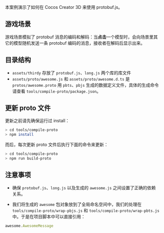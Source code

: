 

本案例演示了如何在 Cocos Creator 3D 来使用 protobuf.js。

## 游戏场景

游戏场景模拟了 protobuf 消息的编码和解码：当**点击**一个模型时，会向场景里其它的模型随机发送一条 protobuf 编码的消息，接收者在解码后显示出来。

## 目录结构

- `assets/thirdy` 存放了 `protobuf.js`、`long.js` 两个库的库文件
- `assets/proto/awesome.js` 和 `assets/proto/awesome.d.ts` 是 `protos/awesome.proto` 用 `pbts`、`pbjs` 生成的数据定义文件，具体的生成命令请查看 `tools/compile-proto/package.json`。 

## 更新 proto 文件

更新之前请先确保运行过 install：
```bash
> cd tools/compile-proto
> npm install
```

而后，每次更新 proto 文件后执行下面的命令来更新：
```bash
> cd tools/compile-proto
> npm run build-proto
```

## 注意事项

- 确保 `protobuf.js`、`long.js` 以及生成的 `awesome.js` 之间设置了正确的依赖关系。

- 我们将生成的 `awesome` 包对象放到了全局命名空间中，我们的处理在 `tools/compile-proto/wrap-pbjs.js` 和 `tools/compile-proto/wrap-pbts.js` 中。于是在项目脚本中可以直接引用：
```ts
awesome.AwesomeMessage
```